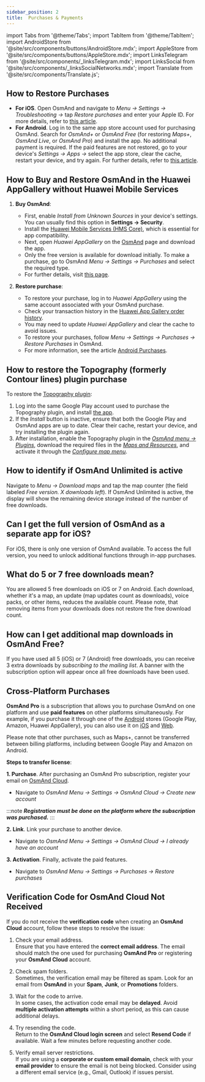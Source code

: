 ```yaml
---
sidebar_position: 2
title:  Purchases & Payments
---
```


import Tabs from '@theme/Tabs';
import TabItem from '@theme/TabItem';
import AndroidStore from '@site/src/components/buttons/AndroidStore.mdx';
import AppleStore from '@site/src/components/buttons/AppleStore.mdx';
import LinksTelegram from '@site/src/components/_linksTelegram.mdx';
import LinksSocial from '@site/src/components/_linksSocialNetworks.mdx';
import Translate from '@site/src/components/Translate.js';


## How to Restore Purchases

- **For iOS**. Open OsmAnd and navigate to *Menu → Settings → Troubleshooting →* tap *Restore purchases* and enter your Apple ID. For more details, refer to [this article](../purchases/ios.md#restore-purchases).
- **For Android**. Log in to the same app store account used for purchasing OsmAnd. Search for *OsmAnd+* or *OsmAnd Free* (for restoring *Maps+*, *OsmAnd Live*, or *OsmAnd Pro*) and install the app.
No additional payment is required. If the paid features are not restored, go to your device's *Settings → Apps →* select the app store, clear the cache, restart your device, and try again. For further details, refer to [this article](../purchases/android.md#restore-purchases).


## How to Buy and Restore OsmAnd in the Huawei AppGallery without Huawei Mobile Services

1. **Buy OsmAnd**:
   - First, enable *Install from Unknown Sources* in your device's settings. You can usually find this option in **Settings → Security**.
   - Install the [Huawei Mobile Services (HMS Core)](https://consumer.huawei.com/za/community/details/Download-the-latest-Huawei-HMS-Core-APK-5-3-0-312/topicId-142217/), which is essential for app compatibility.
   - Next, open *Huawei AppGallery* on the [OsmAnd](https://appgallery.huawei.com/#/app/C101486545) page and download the app.
   - Only the free version is available for download initially. To make a purchase, go to OsmAnd *Menu → Settings → Purchases* and select the required type.
   - For further details, visit [this page](https://osmand.net/docs/user/purchases/android#install-application).

2. **Restore purchase**:
   - To restore your purchase, log in to *Huawei AppGallery* using the same account associated with your OsmAnd purchase.
   - Check your transaction history in the [Huawei App Gallery order history](https://consumer.huawei.com/en/support/content/en-us00694318/).
   - You may need to update *Huawei AppGallery* and clear the cache to avoid issues.
   - To restore your purchases, follow *Menu → Settings → Purchases → Restore Purchases* in OsmAnd.
   - For more information, see the article [Android Purchases](https://osmand.net/docs/user/purchases/android#restore-subscription--in-app).

<!--
- Instructions for setting up Huawei Mobile Services.
- How to buy OsmAnd without HMS Core.
- Restore purchases in the Huawei AppGallery.
-->

## How to restore the Topography (formerly Contour lines) plugin purchase

To restore the [Topography plugin](https://play.google.com/store/apps/details?id=net.osmand.srtmPlugin.paid):

1. Log into the same Google Play account used to purchase the Topography plugin, and install [the app](https://play.google.com/store/apps/details?id=net.osmand.srtmPlugin.paid).
2. If the *Install* button is inactive, ensure that both the Google Play and OsmAnd apps are up to date. Clear their cache, restart your device, and try installing the plugin again.
3. After installation, enable the Topography plugin in the *[OsmAnd menu → Plugins](../plugins/topography.md)*, download the required files in the *[Maps and Resources](../start-with/download-maps.md#maps-and-resources)*, and activate it through the *[Configure map menu](../map/configure-map-menu.md)*.


## How to identify if OsmAnd Unlimited is active

Navigate to *Menu → Download maps* and tap the map counter (the field labeled *Free version. X downloads left*). If OsmAnd Unlimited is active, the display will show the remaining device storage instead of the number of free downloads.


## Can I get the full version of OsmAnd as a separate app for iOS?

For iOS, there is only one version of OsmAnd available. To access the full version, you need to unlock additional functions through in-app purchases.


## What do 5 or 7 free downloads mean?

You are allowed 5 free downloads on iOS or 7 on Android. Each download, whether it's a map, an update (map updates count as downloads), voice packs, or other items, reduces the available count. Please note, that removing items from your downloads does not restore the free download count.


## How can I get additional map downloads in OsmAnd Free?

If you have used all 5 (iOS) or 7 (Android) free downloads, you can receive 3 extra downloads by *subscribing to the mailing list*. A banner with the subscription option will appear once all free downloads have been used.


## Cross-Platform Purchases

**OsmAnd Pro** is a subscription that allows you to purchase OsmAnd on one platform and use **paid features** on other platforms simultaneously. For example, if you purchase it through one of the [Android](../purchases/android.md) stores (Google Play, Amazon, Huawei AppGallery), you can also use it on [iOS](../purchases/ios.md) and [Web](https://www.osmand.net/map).

Please note that other purchases, such as Maps+, cannot be transferred between billing platforms, including between Google Play and Amazon on Android.

**Steps to transfer license**:

**1. Purchase**. After purchasing an OsmAnd Pro subscription, register your email on [OsmAnd Cloud](../personal/osmand-cloud.md#backup-and-restore-for-osmand-pro).

- Navigate to *OsmAnd Menu → Settings → OsmAnd Cloud → Create new account*

:::note
***Registration must be done on the platform where the subscription was purchased.***
:::

**2. Link**. Link your purchase to another device.

- Navigate to *OsmAnd Menu → Settings → OsmAnd Cloud → I already have an account*

**3. Activation**. Finally, activate the paid features.

- Navigate to *OsmAnd Menu → Settings → Purchases → Restore purchases*


## Verification Code for OsmAnd Cloud Not Received

If you do not receive the **verification code** when creating an **OsmAnd Cloud** account, follow these steps to resolve the issue:  

1. Check your email address.  
    Ensure that you have entered the **correct email address**. The email should match the one used for purchasing **OsmAnd Pro** or registering your **OsmAnd Cloud** account.  

2. Check spam folders.  
    Sometimes, the verification email may be filtered as spam. Look for an email from **OsmAnd** in your **Spam**, **Junk**, or **Promotions** folders.  

3. Wait for the code to arrive.  
    In some cases, the activation code email may be **delayed**. Avoid **multiple activation attempts** within a short period, as this can cause additional delays.  

4. Try resending the code.  
    Return to the **OsmAnd Cloud login screen** and select **Resend Code** if available. Wait a few minutes before requesting another code.  

5. Verify email server restrictions.  
    If you are using a **corporate or custom email domain**, check with your **email provider** to ensure the email is not being blocked. Consider using a different email service (e.g., Gmail, Outlook) if issues persist.

<!--
## Purchases & Payments

- Purchase Not Showing
- Purchase Not Restoring
- Payment Issues
- Refund Policy
- Step-by-step solutions to problems with purchases.
- Instructions for clearing the cache of Google Play, Amazon, Huawei AppGallery.
- What to do if the purchase does not appear or the transaction fails.
- Purchase not showing up - recommendations on how to check your account and restore your purchases.
- Payment issues - instructions for contacting Google Play Support in case of paymentissues.


## FAQ

- Can I transfer a purchase between Android and iOS?
- Can I use a purchase on multiple devices?
- Why does the purchase not appear?
- Where can I find payment details?
- Can I transfer OsmAnd+ between Android and iOS?
- How can I restore purchases after reinstalling the app?
- What is OsmAnd Pro and what are its advantages?
- Can I activate my subscription without Google Play?
- Can I share my purchase with my family?
- How do I transfer OsmAnd+ to another phone?
- Why doesn't my purchase appear after reinstalling?
- Why can't I resume my purchase?
- How do I know if my subscription is active?
- Can I use one purchase on multiple devices?
- Can I buy OsmAnd without Google Play?
- Where can I find my payment details?
-->


